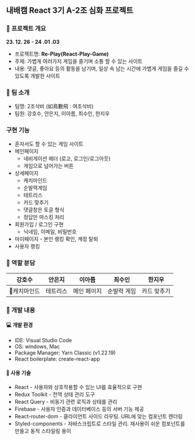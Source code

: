 ## 내배캠 React 3기 A-2조 심화 프로젝트

### 📢 프로젝트 개요

**23. 12. 26 - 24 .01 .03**

- 프로젝트명: **Re-Play(React-Play-Game)**
- 주제: 가볍게 여러가지 게임을 즐기며 소통 할 수 있는 사이트
- 내용: 댓글, 좋아요 등의 활동을 남기며, 일상 속 남는 시간에 가볍게 게임을 즐길 수 있도록 개발한 사이트

### 👥 팀 소개

- 팀명: 2조삭비 (如鳥數飛 : 여조삭비)
- 팀원: 강호수, 안은지, 이아름, 최수인, 한지우

### 구현 기능
- 혼자서도 할 수 있는 게임 사이트
- 메인페이지
  - 네비게이션 헤더 (로고, 로그인/로그아웃)
  - 게임으로 넘어가는 버튼
- 상세페이지
  - 캐치마인드
  - 순발력게임
  - 테트리스
  - 카드 맞추기
  - 댓글창은 토글 형식
  - 정답만 마스킹 처리
- 회원가입 / 로그인 구현
  - 닉네임, 이메일, 비밀번호
- 마이페이지 - 본인 랭킹 확인, 계정 탈퇴
- 사용자 랭킹

### 📝 역할 분담

| 강호수      | 안은지      | 이아름      | 최수인      | 한지우           |
| ----------- | ----------- | ----------- | ----------- | ----------- |
| 캐치마인드 | 테트리스 | 메인 페이지 | 순발력 게임 | 카드 맞추기 |

### 🚩 개발 내용
#### 💻 개발 환경
- IDE: Visual Studio Code
- OS: windows, Mac
- Package Manager: Yarn Classic (v1.22.19)
- React boilerplate: create-react-app

#### 📌 사용 기술

- React - 사용자와 상호작용할 수 있는 UI를 효율적으로 구현
- Redux Toolkit - 전역 상태 관리 도구
- React Query - 비동기 관련 로직과 상태를 관리
- Firebase - 사용자 인증과 데이터베이스 등의 서버 기능 제공
- React-router-dom - 클라이언트 사이드 라우팅. URL에 맞는 컴포넌트 렌더링
- Styled-components - 자바스크립트로 스타일 관리. 재사용이 쉬운 컴포넌트를 만들고 동적 스타일링 용이
